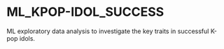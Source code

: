 # ML_KPOP-IDOL_SUCCESS
ML exploratory data analysis to investigate the key traits in successful K-pop idols.
